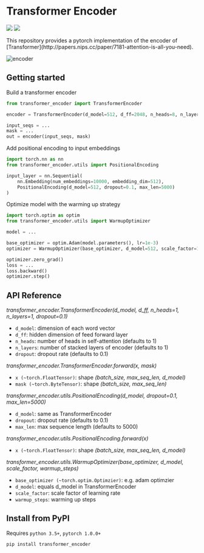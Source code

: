 # Transformer Encoder
<p>
    <img src="https://img.shields.io/travis/com/guocheng2018/transformer-encoder" />
    <img src="https://img.shields.io/badge/contributions-welcome-brightgreen" />
</p>
<p>
    This repository provides a pytorch implementation of the encoder of [Transformer](http://papers.nips.cc/paper/7181-attention-is-all-you-need).
</p>
<p>
    <img src="https://i.ibb.co/YhR6wWf/encoder.png" alt="encoder" border="0" />
</p>

## Getting started

Build a transformer encoder
```python
from transformer_encoder import TransformerEncoder

encoder = TransformerEncoder(d_model=512, d_ff=2048, n_heads=8, n_layers=6, dropout=0.1)

input_seqs = ...
mask = ...
out = encoder(input_seqs, mask)
```

Add positional encoding to input embeddings
```python
import torch.nn as nn
from transformer_encoder.utils import PositionalEncoding

input_layer = nn.Sequential(
    nn.Embedding(num_embeddings=10000, embedding_dim=512),
    PositionalEncoding(d_model=512, dropout=0.1, max_len=5000)
)
```

Optimize model with the warming up strategy 
```python
import torch.optim as optim
from transformer_encoder.utils import WarmupOptimizer

model = ...

base_optimizer = optim.Adam(model.parameters(), lr=1e-3)
optimizer = WarmupOptimizer(base_optimizer, d_model=512, scale_factor=1, warmup_steps=100)

optimizer.zero_grad()
loss = ...
loss.backward()
optimizer.step()
```

## API Reference

*transformer_encoder.TransformerEncoder(d_model, d_ff, n_heads=1, n_layers=1, dropout=0.1)*

- `d_model`: dimension of each word vector
- `d_ff`: hidden dimension of feed forward layer
- `n_heads`: number of heads in self-attention (defaults to 1)
- `n_layers`: number of stacked layers of encoder (defaults to 1)
- `dropout`: dropout rate (defaults to 0.1)

*transformer_encoder.TransformerEncoder.forward(x, mask)*

- `x (~torch.FloatTensor)`: shape *(batch_size, max_seq_len, d_model)*
- `mask (~torch.ByteTensor)`: shape *(batch_size, max_seq_len)*

*transformer_encoder.utils.PositionalEncoding(d_model, dropout=0.1, max_len=5000)*

- `d_model`: same as TransformerEncoder
- `dropout`: dropout rate (defaults to 0.1)
- `max_len`: max sequence length (defaults to 5000)

*transformer_encoder.utils.PositionalEncoding.forward(x)*

- `x (~torch.FloatTensor)`: shape *(batch_size, max_seq_len, d_model)*

*transformer_encoder.utils.WarmupOptimizer(base_optimizer, d_model, scale_factor, warmup_steps)*

- `base_optimizer (~torch.optim.Optimzier)`: e.g. adam optimzier
- `d_model`: equals d_model in TransformerEncoder
- `scale_factor`: scale factor of learning rate
- `warmup_steps`: warming up steps 


## Install from PyPI
Requires `python 3.5+`, `pytorch 1.0.0+`
```
pip install transformer_encoder
```
